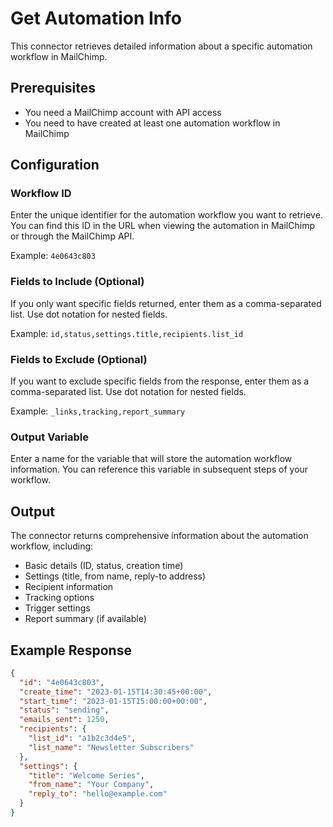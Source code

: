 # Get Automation Info

This connector retrieves detailed information about a specific automation workflow in MailChimp.

## Prerequisites

- You need a MailChimp account with API access
- You need to have created at least one automation workflow in MailChimp

## Configuration

### Workflow ID

Enter the unique identifier for the automation workflow you want to retrieve. You can find this ID in the URL when viewing the automation in MailChimp or through the MailChimp API.

Example: `4e0643c803`

### Fields to Include (Optional)

If you only want specific fields returned, enter them as a comma-separated list. Use dot notation for nested fields.

Example: `id,status,settings.title,recipients.list_id`

### Fields to Exclude (Optional)

If you want to exclude specific fields from the response, enter them as a comma-separated list. Use dot notation for nested fields.

Example: `_links,tracking,report_summary`

### Output Variable

Enter a name for the variable that will store the automation workflow information. You can reference this variable in subsequent steps of your workflow.

## Output

The connector returns comprehensive information about the automation workflow, including:

- Basic details (ID, status, creation time)
- Settings (title, from name, reply-to address)
- Recipient information
- Tracking options
- Trigger settings
- Report summary (if available)

## Example Response

```json
{
  "id": "4e0643c803",
  "create_time": "2023-01-15T14:30:45+00:00",
  "start_time": "2023-01-15T15:00:00+00:00",
  "status": "sending",
  "emails_sent": 1250,
  "recipients": {
    "list_id": "a1b2c3d4e5",
    "list_name": "Newsletter Subscribers"
  },
  "settings": {
    "title": "Welcome Series",
    "from_name": "Your Company",
    "reply_to": "hello@example.com"
  }
}
```